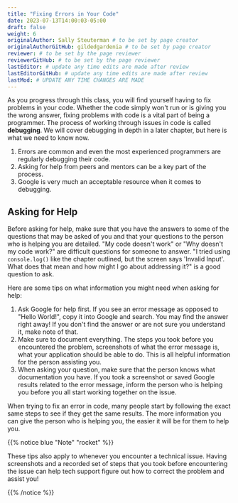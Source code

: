 ```yaml
---
title: "Fixing Errors in Your Code"
date: 2023-07-13T14:00:03-05:00
draft: false
weight: 6
originalAuthor: Sally Steuterman # to be set by page creator
originalAuthorGitHub: gildedgardenia # to be set by page creator
reviewer: # to be set by the page reviewer
reviewerGitHub: # to be set by the page reviewer
lastEditor: # update any time edits are made after review
lastEditorGitHub: # update any time edits are made after review
lastMod: # UPDATE ANY TIME CHANGES ARE MADE
---
```


As you progress through this class, you will find yourself having to fix problems in your code.
Whether the code simply won't run or is giving you the wrong answer, fixing problems with code is a vital part of being a programmer.
The process of working through issues in code is called **debugging**. We will cover debugging in depth in a later chapter, but here is what we need to know now.

1. Errors are common and even the most experienced programmers are regularly debugging their code.
1. Asking for help from peers and mentors can be a key part of the process.
1. Google is very much an acceptable resource when it comes to debugging.

## Asking for Help

Before asking for help, make sure that you have the answers to some of the questions that may be asked of you and that your questions to the person who is helping you are detailed.
"My code doesn't work" or "Why doesn't my code work?" are difficult questions for someone to answer.
"I tried using `console.log()` like the chapter outlined, but the screen says 'Invalid Input'. What does that mean and how might I go about addressing it?" is a good question to ask.

Here are some tips on what information you might need when asking for help:

1. Ask Google for help first. If you see an error message as opposed to "Hello World!", copy it into Google and search. You may find the answer right away! If you don't find the answer or are not sure you understand it, make note of that. 
1. Make sure to document everything. The steps you took before you encountered the problem, screenshots of what the error message is, what your application should be able to do. This is all helpful information for the person assisting you.
1. When asking your question, make sure that the person knows what documentation you have. If you took a screenshot or saved Google results related to the error message, inform the person who is helping you before you all start working together on the issue.

When trying to fix an error in code, many people start by following the exact same steps to see if they get the same results.
The more information you can give the person who is helping you, the easier it will be for them to help you.

{{% notice blue "Note" "rocket" %}}

   These tips also apply to whenever you encounter a technical issue.
   Having screenshots and a recorded set of steps that you took before encountering the issue can help tech support figure out how to correct the problem and assist you!

{{% /notice %}}